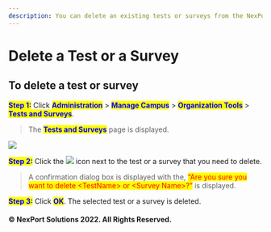 ```yaml
---
description: You can delete an existing tests or surveys from the NexPort Campus.
---
```


# Delete a Test or a Survey

## **To delete a test or survey**

<mark style="color:blue;">**Step 1:**</mark>  Click <mark style="color:blue;">**Administration**</mark> > <mark style="color:blue;">**Manage Campus**</mark> > <mark style="color:blue;">**Organization Tools**</mark> > <mark style="color:blue;">**Tests and Surveys**</mark>.

> The <mark style="color:blue;">**Tests and Surveys**</mark> page is displayed.

![](https://www.nexportcampus.com/Content/Guides/aweb/Content/Resources/Images/OT\_Test\_and\_Surveys/TestandSurvey\_Delete\_550x193.png)

<mark style="color:blue;">**Step 2:**</mark> Click the ![](https://www.nexportcampus.com/Content/Guides/aweb/Content/Resources/Images/Common\_Screens\_Icons/Delete.png) icon next to the test or a survey that you need to delete.

> A confirmation dialog box is displayed with the, <mark style="color:red;background-color:yellow;">“Are you sure you want to delete \<TestName> or \<Survey Name>?”</mark> is displayed.

<mark style="color:blue;">**Step 3:**</mark> Click <mark style="color:blue;">**OK**</mark>.  The selected test or a survey is deleted.

#### © NexPort Solutions 2022. All Rights Reserved.
